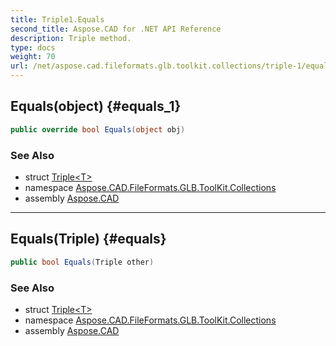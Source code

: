 ```yaml
---
title: Triple1.Equals
second_title: Aspose.CAD for .NET API Reference
description: Triple method. 
type: docs
weight: 70
url: /net/aspose.cad.fileformats.glb.toolkit.collections/triple-1/equals/
---
```

## Equals(object) {#equals_1}

```csharp
public override bool Equals(object obj)
```

### See Also

* struct [Triple&lt;T&gt;](../)
* namespace [Aspose.CAD.FileFormats.GLB.ToolKit.Collections](../../triple-1/)
* assembly [Aspose.CAD](../../../)

---

## Equals(Triple) {#equals}

```csharp
public bool Equals(Triple other)
```

### See Also

* struct [Triple&lt;T&gt;](../)
* namespace [Aspose.CAD.FileFormats.GLB.ToolKit.Collections](../../triple-1/)
* assembly [Aspose.CAD](../../../)


